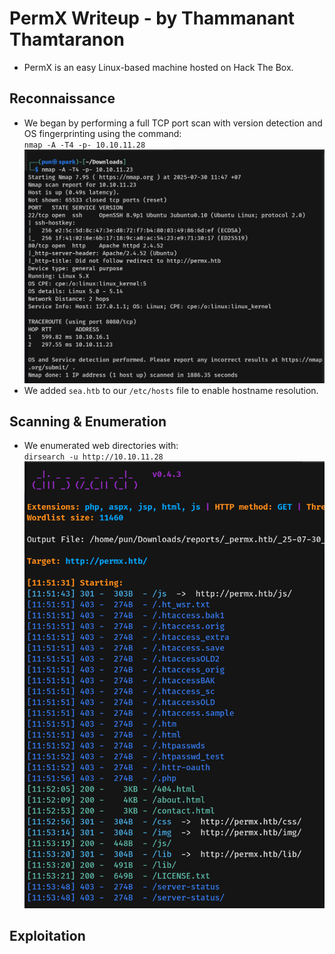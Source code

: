 # PermX Writeup - by Thammanant Thamtaranon  
- PermX is an easy Linux-based machine hosted on Hack The Box.

## Reconnaissance  
- We began by performing a full TCP port scan with version detection and OS fingerprinting using the command:  
  `nmap -A -T4 -p- 10.10.11.28`  
![Nmap_Scan](Nmap_Scan.png)  
- We added `sea.htb` to our `/etc/hosts` file to enable hostname resolution.

## Scanning & Enumeration  
- We enumerated web directories with:  
  `dirsearch -u http://10.10.11.28`  
![Dirsearch_Scan1](Dirsearch_Scan1.png)  

## Exploitation  
